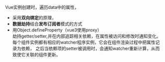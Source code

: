 Vue实例创建时，遍历data中的属性，

- 采用**双向绑定**的原理，
- **数据劫持**结合**发布订阅者**模式的方式
- 用Object.defineProperty（vue3使用proxy）\
劫持getter/setter,并在内部追踪相关依赖，在属性被访问和修改时通知变化。\
每个组件实例都有相应的watcher程序实例，它会在组件渲染过程中把属性记录为依赖，
之后当依赖项的setter被调用时，会通知watcher重新计算，从而致使它关联的组件更新。